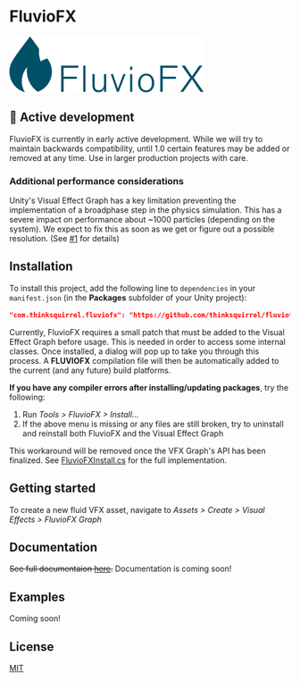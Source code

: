 # FluvioFX

![FluvioFX logo](./Documentation~/images/logo.png)

## 🚧 Active development

FluvioFX is currently in early active development. While we will try to maintain backwards compatibility, until 1.0 certain features may be added or removed at any time. Use in larger production projects with care.

### Additional performance considerations

Unity's Visual Effect Graph has a key limitation preventing the implementation of a broadphase step in the physics simulation. This has a severe impact on performance about ~1000 particles (depending on the system). We expect to fix this as soon as we get or figure out a possible resolution. (See [#1](https://github.com/thinksquirrel/fluviofx/issues/1) for details)

## Installation

To install this project, add the following line to `dependencies` in your `manifest.json` (in the **Packages** subfolder of your Unity project):

```json
"com.thinksquirrel.fluviofx": "https://github.com/thinksquirrel/fluviofx.git"
```

Currently, FluvioFX requires a small patch that must be added to the Visual Effect Graph before usage. This is needed in order to access some internal classes. Once installed, a dialog will pop up to take you through this process. A **FLUVIOFX** compilation file will then be automatically added to the current (and any future) build platforms.

**If you have any compiler errors after installing/updating packages**, try the following:

1. Run _Tools > FluvioFX > Install..._
2. If the above menu is missing or any files are still broken, try to uninstall and reinstall both FluvioFX and the Visual Effect Graph

This workaround will be removed once the VFX Graph's API has been finalized. See [FluvioFXInstall.cs](./Install/FluvioFXInstall.cs) for the full implementation.

## Getting started

To create a new fluid VFX asset, navigate to _Assets > Create > Visual Effects > FluvioFX Graph_

## Documentation

~~See full documentaion [here](./Documentation~/index.md).~~ Documentation is coming soon!

## Examples

Coming soon!

## License

[MIT](./LICENSE.md)
